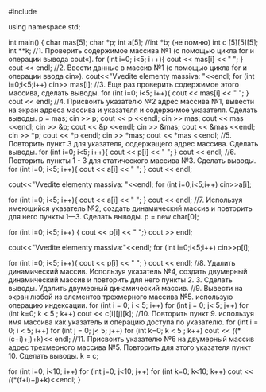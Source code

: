 #include <iostream>

using namespace std;

int main()
{
char mas[5];
char *p;
int a[5];
//int *b; (не помню)
int c [5][5][5];
int **k;
//1. Проверить содержимое массива №1 (с помощью цикла for и операции вывода cout«).
  for (int i=0; i<5; i++){
cout << mas[i] << " ";
}
cout << endl;
//2. Ввести данные в массив №1 (с помощью цикла for и операции ввода cin»).
  cout<<"Vvedite elementy massiva: "<<endl;
for (int i=0;i<5;i++)
cin>> mas[i];
//3. Еще раз проверить содержимое этого массива, сделать выводы.
  for (int i=0; i<5; i++){
cout << mas[i] << " ";
}
cout << endl;
//4. Присвоить указателю №2 адрес массива №1, вывести на экран адреса массива и указателя и содержимое указателя. Сделать выводы.
  p = mas;
cin >> p;
cout << p <<endl;
cin >> mas;
cout << mas <<endl;
cin >> &p;
cout << &p <<endl;
cin >> &mas;
cout << &mas <<endl;
cin >> *p;
cout << *p «endl;
cin >> *mas;
cout << *mas <<endl;
//5. Повторить пункт 3 для указателя, содержащего адрес массива. Сделать выводы.
  for (int i=0; i<5; i++){
cout << p[i] << " ";
}
cout << endl;
//6. Повторить пункты 1 - 3 для статического массива №3. Сделать выводы.
  for (int i=0; i<5; i++){
cout << a[i] << " ";
}
cout << endl;

cout<<"Vvedite elementy massiva: "<<endl;
for (int i=0;i<5;i++)
cin>>a[i];


for (int i=0; i<5; i++){
cout << a[i] << " ";
}
cout << endl;
//7. Используя имеющийся указатель №2, создать динамический массив и повторить для него пункты 1—3. Сделать выводы.
  p = new char[0];

for (int i=0; i<5; i++)
{
cout << p[i] << " ";}
cout >> endl;

cout<<"Vvedite elementy massiva:"<<endl;
for (int i=0;i<5;i++)
cin>>p[i];


for (int i=0; i<5; i++){
cout << p[i] << " ";
}
cout << endl;
//8. Удалить динамический массив. Используя указатель №4, создать двумерный динамический массив и повторить для него пункты 2. 3. Сделать выводы. Удалить двумерный динамический массив.
//9. Вывести на экран любой из элементов трехмерного массива №5. использую операцию индексации.
  for (int i = 0; i < 5; i++)
for (int j = 0; j< 5; j++)
for (int k=0; k < 5 ; k++)
cout << c[i][j][k];
//10. Повторить пункт 9. используя имя массива как указатель и операцию доступа по указателю.
  for (int i = 0; i < 5; i++)
for (int j = 0; j< 5; j++)
for (int k=0; k < 5 ; k++)
cout << *(*(*(c+i)+j)+k)<< endl;
//11. Присвоить указателю №6 на двумерный массив адрес трехмерного массива №5. Повторить для этого указателя пункт 10. Сделать выводы.
 k = c;

for (int i=0; i<10; i++)
for (int j=0; j<10; j++)
for (int k=0; k<10; k++)
cout << *(*(*(f+i)+j)+k)<<endl;
}
